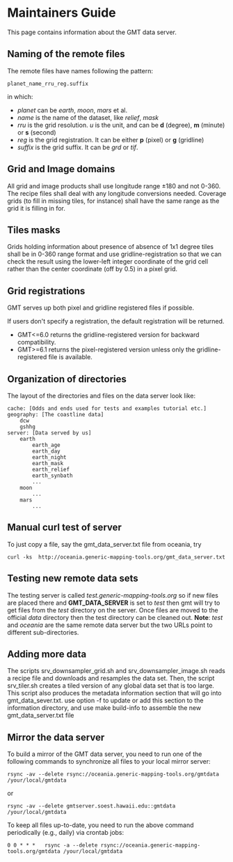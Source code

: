# Maintainers Guide

This page contains information about the GMT data server.

## Naming of the remote files

The remote files have names following the pattern:

	planet_name_rru_reg.suffix

in which:

- *planet* can be *earth*, *moon*, *mars* et al.
- *name* is the name of the dataset, like *relief*, *mask*
- *rru* is the grid resolution. *u* is the unit, and can be **d** (degree), **m** (minute) or **s** (second)
- *reg* is the grid registration. It can be either **p** (pixel) or **g** (gridline)
- *suffix* is the grid suffix. It can be *grd* or *tif*.

## Grid and Image domains

All grid and image products shall use longitude range ±180 and not 0-360.
The recipe files shall deal with any longitude conversions needed.
Coverage grids (to fill in missing tiles, for instance) shall have the
same range as the grid it is filling in for.

## Tiles masks

Grids holding information about presence of absence of 1x1 degree tiles
shall be in 0-360 range format and use gridline-registration so that
we can check the result using the lower-left integer coordinate of the
grid cell rather than the center coordinate (off by 0.5) in a pixel grid.

## Grid registrations

GMT serves up both pixel and gridline registered files if possible.

If users don't specify a registration, the default registration will be returned.

- GMT<=6.0 returns the gridline-registered version for backward compatibility.
- GMT>=6.1 returns the pixel-registered version unless only the gridline-registered
  file is available.

## Organization of directories

The layout of the directories and files on the data server look like:

```
cache: [Odds and ends used for tests and examples tutorial etc.]
geography: [The coastline data]
	dcw
	gshhg
server: [Data served by us]
	earth
		earth_age
		earth_day
		earth_night
		earth_mask
		earth_relief
		earth_synbath
		...
	moon
		...
	mars
		...
```

## Manual curl test of server

To just copy a file, say the gmt_data_server.txt file from oceania, try

```
curl -ks  http://oceania.generic-mapping-tools.org/gmt_data_server.txt
```

## Testing new remote data sets

The testing server is called *test.generic-mapping-tools.org* so if new files are
placed there and **GMT_DATA_SERVER** is set to *test* then gmt will try to get
files from the *test* directory on the server.  Once files are moved to the
official *data* directory then the test directory can be cleaned out. **Note**:
*test* and *oceania* are the same remote data server but the two URLs point to
different sub-directories.

## Adding more data

The scripts srv_downsampler_grid.sh and srv_downsampler_image.sh reads a recipe file
and downloads and resamples the data set.  Then, the script srv_tiler.sh creates a
tiled version of any global data set that is too large.  This script also produces
the metadata information section that will go into gmt_data_sever.txt.  use option -f
to update or add this section to the information directory, and use make build-info
to assemble the new gmt_data_server.txt file

## Mirror the data server

To build a mirror of the GMT data server, you need to run one of the following commands
to synchronize all files to your local mirror server:

```
rsync -av --delete rsync://oceania.generic-mapping-tools.org/gmtdata /your/local/gmtdata
```
or
```
rsync -av --delete gmtserver.soest.hawaii.edu::gmtdata /your/local/gmtdata
```

To keep all files up-to-date, you need to run the above command periodically (e.g., daily)
via crontab jobs:

```
0 0 * * *	rsync -a --delete rsync://oceania.generic-mapping-tools.org/gmtdata /your/local/gmtdata
```
